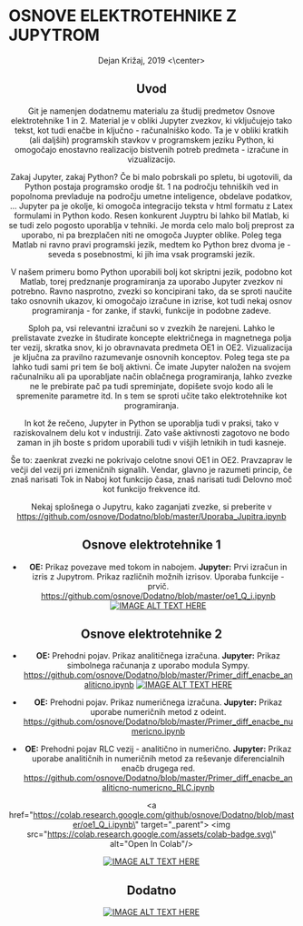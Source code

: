 # OSNOVE ELEKTROTEHNIKE Z JUPYTROM

<center> Dejan Križaj, 2019 <\center>

## Uvod
Git je namenjen dodatnemu materialu za študij predmetov Osnove elektrotehnike 1 in 2. Material je v obliki Jupyter zvezkov, ki vključujejo tako tekst, kot tudi enačbe in ključno - računalniško kodo. Ta je v obliki kratkih (ali daljših) programskih stavkov v programskem jeziku Python, ki omogočajo enostavno realizacijo bistvenih potreb predmeta - izračune in vizualizacijo. 

Zakaj Jupyter, zakaj Python? Če bi malo pobrskali po spletu, bi ugotovili, da Python postaja programsko orodje št. 1 na področju tehniških ved in popolnoma prevladuje na področju umetne inteligence, obdelave podatkov, ... Jupyter pa je okolje, ki omogoča integracijo teksta v html formatu z Latex formulami in Python kodo. Resen konkurent Juyptru bi lahko bil Matlab, ki se tudi zelo pogosto uporablja v tehniki. Je morda celo malo bolj preprost za uporabo, ni pa brezplačen niti ne omogoča Juypter oblike. Poleg tega Matlab ni ravno pravi programski jezik, medtem ko Python brez dvoma je - seveda s posebnostmi, ki jih ima vsak programski jezik. 

V našem primeru bomo Python uporabili bolj kot skriptni jezik, podobno kot Matlab, torej predznanje programiranja za uporabo Jupyter zvezkov ni potrebno. Ravno nasprotno, zvezki so koncipirani tako, da se sproti naučite tako osnovnih ukazov, ki omogočajo izračune in izrise, kot tudi nekaj osnov programiranja - for zanke, if stavki, funkcije in podobne zadeve.

Sploh pa, vsi relevantni izračuni so v zvezkih že narejeni. Lahko le prelistavate zvezke in študirate koncepte električnega in magnetnega polja ter vezij, skratka snov, ki jo obravnavata predmeta OE1 in OE2. Vizualizacija je ključna za pravilno razumevanje osnovnih konceptov. Poleg tega ste pa lahko tudi sami pri tem še bolj aktivni. Če imate Jupyter naložen na svojem računalniku ali pa uporabljate način oblačnega programiranja, lahko zvezke ne le prebirate pač pa tudi spreminjate, dopišete svojo kodo ali le spremenite parametre itd. In s tem se sproti učite tako elektrotehnike kot programiranja. 

In kot že rečeno, Jupyter in Python se uporablja tudi v praksi, tako v raziskovalnem delu kot v industriji. Zato vaše aktivnosti zagotovo ne bodo zaman in jih boste s pridom uporabili tudi v višjih letnikih in tudi kasneje. 

Še to: zaenkrat zvezki ne pokrivajo celotne snovi OE1 in OE2. Pravzaprav le večji del vezij pri izmeničnih signalih. Vendar, glavno je razumeti princip, če znaš narisati Tok in Naboj kot funkcijo časa, znaš narisati tudi Delovno moč kot funkcijo frekvence itd. 

Nekaj splošnega o Jupytru, kako zaganjati zvezke, si preberite v 
https://github.com/osnove/Dodatno/blob/master/Uporaba_Jupitra.ipynb

## Osnove elektrotehnike 1

* **OE:** Prikaz povezave med tokom in nabojem. **Jupyter:** Prvi izračun in izris z Jupytrom. Prikaz različnih možnih izrisov. Uporaba funkcije - prvič.  
https://github.com/osnove/Dodatno/blob/master/oe1_Q_i.ipynb [![IMAGE ALT TEXT HERE](https://colab.research.google.com/assets/colab-badge.svg)](https://colab.research.google.com/github/osnove/Dodatno/blob/master/oe1_Q_i.ipynb)


## Osnove elektrotehnike 2
* **OE:** Prehodni pojav. Prikaz analitičnega izračuna. **Jupyter:** Prikaz simbolnega računanja z uporabo modula Sympy.  
https://github.com/osnove/Dodatno/blob/master/Primer_diff_enacbe_analiticno.ipynb  [![IMAGE ALT TEXT HERE](https://colab.research.google.com/assets/colab-badge.svg)](https://colab.research.google.com/github/osnove/Dodatno/blob/master/Primer_diff_enacbe_analiticno.ipynb)

* **OE:** Prehodni pojav. Prikaz numeričnega izračuna. **Jupyter:** Prikaz uporabe numeričnih metod z odeint. 
https://github.com/osnove/Dodatno/blob/master/Primer_diff_enacbe_numericno.ipynb

* **OE:** Prehodni pojav RLC vezij - analitično in numerično. **Jupyter:** Prikaz uporabe analitičnih in numeričnih metod za reševanje diferencialnih enačb drugega red. 
https://github.com/osnove/Dodatno/blob/master/Primer_diff_enacbe_analiticno-numericno_RLC.ipynb

<a href=\"https://colab.research.google.com/github/osnove/Dodatno/blob/master/oe1_Q_i.ipynb\" target=\"_parent\">
  <img src=\"https://colab.research.google.com/assets/colab-badge.svg\" alt=\"Open In Colab\"/></a>

[![IMAGE ALT TEXT HERE](http://img.youtube.com/vi/YOUTUBE_VIDEO_ID_HERE/0.jpg)](http://www.youtube.com/watch?v=YOUTUBE_VIDEO_ID_HERE)


## Dodatno

[![IMAGE ALT TEXT HERE](https://colab.research.google.com/assets/colab-badge.svg)](https://colab.research.google.com/github/osnove/Dodatno/blob/master/oe1_Q_i.ipynb)




